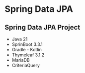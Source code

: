 # Spring Data JPA
## Spring Data JPA Project
- Java 21
- SprinBoot 3.3.1
- Gradle - Kotlin
- Thymeleaf 3.1.2
- MariaDB 
- CriteriaQuery
